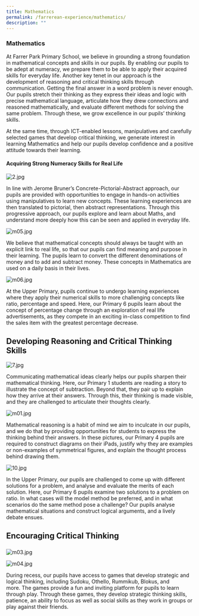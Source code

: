 ```yaml
---
title: Mathematics
permalink: /farrerean-experience/mathematics/
description: ""
---
```

### Mathematics

At Farrer Park Primary School, we believe in grounding a strong foundation in mathematical concepts and skills in our pupils. By enabling our pupils to be adept at numeracy, we prepare them to be able to apply their acquired skills for everyday life. Another key tenet in our approach is the development of reasoning and critical thinking skills through communication. Getting the final answer in a word problem is never enough. Our pupils stretch their thinking as they express their ideas and logic with precise mathematical language, articulate how they drew connections and reasoned mathematically, and evaluate different methods for solving the same problem. Through these, we grow excellence in our pupils’ thinking skills.  
  
At the same time, through ICT-enabled lessons, manipulatives and carefully selected games that develop critical thinking, we generate interest in learning Mathematics and help our pupils develop confidence and a positive attitude towards their learning.  

#### Acquiring Strong Numeracy Skills for Real Life

![2.jpg](https://www.farrerparkpri.moe.edu.sg/qql/slot/u368/Farrerean%20Experience/Mathematics/2.jpg)  

In line with Jerome Bruner’s Concrete-Pictorial-Abstract approach, our pupils are provided with opportunities to engage in hands-on activities using manipulatives to learn new concepts. These learning experiences are then translated to pictorial, then abstract representations. Through this progressive approach, our pupils explore and learn about Maths, and understand more deeply how this can be seen and applied in everyday life.

  

![m05.jpg](https://www.farrerparkpri.moe.edu.sg/qql/slot/u368/Farrerean%20Experience/Mathematics/m05.jpg)  

We believe that mathematical concepts should always be taught with an explicit link to real life, so that our pupils can find meaning and purpose in their learning. The pupils learn to convert the different denominations of money and to add and subtract money. These concepts in Mathematics are used on a daily basis in their lives.

![m06.jpg](https://www.farrerparkpri.moe.edu.sg/qql/slot/u368/Farrerean%20Experience/Mathematics/m06.jpg)

At the Upper Primary, pupils continue to undergo learning experiences where they apply their numerical skills to more challenging concepts like ratio, percentage and speed. Here, our Primary 6 pupils learn about the concept of percentage change through an exploration of real life advertisements, as they compete in an exciting in-class competition to find the sales item with the greatest percentage decrease.

Developing Reasoning and Critical Thinking Skills
-------------------------------------------------

![7.jpg](https://www.farrerparkpri.moe.edu.sg/qql/slot/u368/Farrerean%20Experience/Mathematics/7.jpg)

Communicating mathematical ideas clearly helps our pupils sharpen their mathematical thinking. Here, our Primary 1 students are reading a story to illustrate the concept of subtraction. Beyond that, they pair up to explain how they arrive at their answers. Through this, their thinking is made visible, and they are challenged to articulate their thoughts clearly.

  

![m01.jpg](https://www.farrerparkpri.moe.edu.sg/qql/slot/u368/Farrerean%20Experience/Mathematics/m01.jpg)

Mathematical reasoning is a habit of mind we aim to inculcate in our pupils, and we do that by providing opportunities for students to express the thinking behind their answers. In these pictures, our Primary 4 pupils are required to construct diagrams on their iPads, justify why they are examples or non-examples of symmetrical figures, and explain the thought process behind drawing them.

  

![10.jpg](https://www.farrerparkpri.moe.edu.sg/qql/slot/u368/Farrerean%20Experience/Mathematics/10.jpg)

  

In the Upper Primary, our pupils are challenged to come up with different solutions for a problem, and analyse and evaluate the merits of each solution. Here, our Primary 6 pupils examine two solutions to a problem on ratio. In what cases will the model method be preferred, and in what scenarios do the same method pose a challenge? Our pupils analyse mathematical situations and construct logical arguments, and a lively debate ensues.

Encouraging Critical Thinking
-----------------------------

###   

![m03.jpg](https://www.farrerparkpri.moe.edu.sg/qql/slot/u368/Farrerean%20Experience/Mathematics/m03.jpg)

![m04.jpg](https://www.farrerparkpri.moe.edu.sg/qql/slot/u368/Farrerean%20Experience/Mathematics/m04.jpg)

  

  

  

  

  

  

  

During recess, our pupils have access to games that develop strategic and logical thinking, including Sudoku, Othello, Rummikub, Blokus, and more. The games provide a fun and inviting platform for pupils to learn through play. Through these games, they develop strategic thinking skills, patience, an ability to focus as well as social skills as they work in groups or play against their friends.